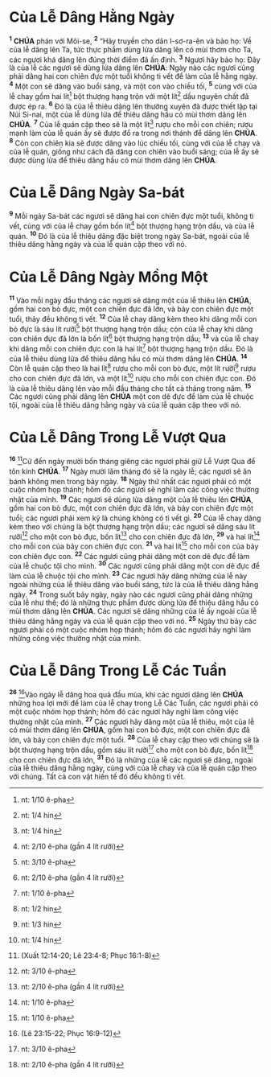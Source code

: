 # Của Lễ Dâng Hằng Ngày
<sup><b>1</b></sup> **CHÚA** phán với Môi-se, <sup><b>2</b></sup> “Hãy truyền cho dân I-sơ-ra-ên và bảo họ: Về của lễ dâng lên Ta, tức thực phẩm dùng lửa dâng lên có mùi thơm cho Ta, các ngươi khá dâng lên đúng thời điểm đã ấn định. <sup><b>3</b></sup> Ngươi hãy bảo họ: Đây là của lễ các ngươi sẽ dùng lửa dâng lên **CHÚA**: Ngày nào các ngươi cũng phải dâng hai con chiên đực một tuổi không tì vết để làm của lễ hằng ngày. <sup><b>4</b></sup> Một con sẽ dâng vào buổi sáng, và một con vào chiều tối, <sup><b>5</b></sup> cùng với của lễ chay gồm hai lít[^1-e6c5ba79-a929-47d6-b418-ec793e1f1a8d] bột thượng hạng trộn với một lít[^2-e6c5ba79-a929-47d6-b418-ec793e1f1a8d] dầu nguyên chất đã được ép ra. <sup><b>6</b></sup> Đó là của lễ thiêu dâng lên thường xuyên đã được thiết lập tại Núi Si-nai, một của lễ dùng lửa để thiêu dâng hầu có mùi thơm dâng lên **CHÚA**. <sup><b>7</b></sup> Của lễ quán cặp theo sẽ là một lít[^3-e6c5ba79-a929-47d6-b418-ec793e1f1a8d] rượu cho mỗi con chiên; rượu mạnh làm của lễ quán ấy sẽ được đổ ra trong nơi thánh để dâng lên **CHÚA**. <sup><b>8</b></sup> Còn con chiên kia sẽ được dâng vào lúc chiều tối, cùng với của lễ chay và của lễ quán, giống như cách đã dâng con chiên vào buổi sáng; của lễ ấy sẽ được dùng lửa để thiêu dâng hầu có mùi thơm dâng lên **CHÚA**.


# Của Lễ Dâng Ngày Sa-bát
<sup><b>9</b></sup> Mỗi ngày Sa-bát các ngươi sẽ dâng hai con chiên đực một tuổi, không tì vết, cùng với của lễ chay gồm bốn lít[^4-e6c5ba79-a929-47d6-b418-ec793e1f1a8d] bột thượng hạng trộn dầu, và của lễ quán. <sup><b>10</b></sup> Đó là của lễ thiêu dâng đặc biệt trong ngày Sa-bát, ngoài của lễ thiêu dâng hằng ngày và của lễ quán cặp theo với nó.


# Của Lễ Dâng Ngày Mồng Một
<sup><b>11</b></sup> Vào mỗi ngày đầu tháng các ngươi sẽ dâng một của lễ thiêu lên **CHÚA**, gồm hai con bò đực, một con chiên đực đã lớn, và bảy con chiên đực một tuổi, thảy đều không tì vết. <sup><b>12</b></sup> Của lễ chay dâng kèm theo khi dâng mỗi con bò đực là sáu lít rưỡi[^5-e6c5ba79-a929-47d6-b418-ec793e1f1a8d] bột thượng hạng trộn dầu; còn của lễ chay khi dâng con chiên đực đã lớn là bốn lít[^6-e6c5ba79-a929-47d6-b418-ec793e1f1a8d] bột thượng hạng trộn dầu; <sup><b>13</b></sup> và của lễ chay khi dâng mỗi con chiên đực con là hai lít[^7-e6c5ba79-a929-47d6-b418-ec793e1f1a8d] bột thượng hạng trộn dầu. Đó là của lễ thiêu dùng lửa để thiêu dâng hầu có mùi thơm dâng lên **CHÚA**. <sup><b>14</b></sup> Còn lễ quán cặp theo là hai lít[^8-e6c5ba79-a929-47d6-b418-ec793e1f1a8d] rượu cho mỗi con bò đực, một lít rưỡi[^9-e6c5ba79-a929-47d6-b418-ec793e1f1a8d] rượu cho con chiên đực đã lớn, và một lít[^10-e6c5ba79-a929-47d6-b418-ec793e1f1a8d] rượu cho mỗi con chiên đực con. Đó là của lễ thiêu dâng lên vào mỗi đầu tháng cho tất cả tháng trong năm. <sup><b>15</b></sup> Các ngươi cũng phải dâng lên **CHÚA** một con dê đực để làm của lễ chuộc tội, ngoài của lễ thiêu dâng hằng ngày và của lễ quán cặp theo với nó.


# Của Lễ Dâng Trong Lễ Vượt Qua
<sup><b>16</b></sup> [^1@-e6c5ba79-a929-47d6-b418-ec793e1f1a8d]Cứ đến ngày mười bốn tháng giêng các ngươi phải giữ Lễ Vượt Qua để tôn kính **CHÚA**. <sup><b>17</b></sup> Ngày mười lăm tháng đó sẽ là ngày lễ; các ngươi sẽ ăn bánh không men trong bảy ngày. <sup><b>18</b></sup> Ngày thứ nhất các ngươi phải có một cuộc nhóm họp thánh; hôm đó các ngươi sẽ nghỉ làm các công việc thường nhật của mình. <sup><b>19</b></sup> Các ngươi sẽ dùng lửa dâng một của lễ thiêu lên **CHÚA**, gồm hai con bò đực, một con chiên đực đã lớn, và bảy con chiên đực một tuổi; các ngươi phải xem kỹ là chúng không có tì vết gì. <sup><b>20</b></sup> Của lễ chay dâng kèm theo với chúng là bột thượng hạng trộn dầu; các ngươi sẽ dâng sáu lít rưỡi[^11-e6c5ba79-a929-47d6-b418-ec793e1f1a8d] cho một con bò đực, bốn lít[^12-e6c5ba79-a929-47d6-b418-ec793e1f1a8d] cho con chiên đực đã lớn, <sup><b>29</b></sup> và hai lít[^16-e6c5ba79-a929-47d6-b418-ec793e1f1a8d] cho mỗi con của bảy con chiên đực con. <sup><b>21</b></sup> và hai lít[^13-e6c5ba79-a929-47d6-b418-ec793e1f1a8d] cho mỗi con của bảy con chiên đực con. <sup><b>22</b></sup> Các ngươi cũng phải dâng một con dê đực để làm của lễ chuộc tội cho mình. <sup><b>30</b></sup> Các ngươi cũng phải dâng một con dê đực để làm của lễ chuộc tội cho mình. <sup><b>23</b></sup> Các ngươi hãy dâng những của lễ này ngoài những của lễ thiêu dâng vào buổi sáng, tức là của lễ thiêu dâng hằng ngày. <sup><b>24</b></sup> Trong suốt bảy ngày, ngày nào các ngươi cũng phải dâng những của lễ như thế; đó là những thực phẩm được dùng lửa để thiêu dâng hầu có mùi thơm dâng lên **CHÚA**. Các ngươi sẽ dâng những của lễ ấy ngoài của lễ thiêu dâng hằng ngày và của lễ quán cặp theo với nó. <sup><b>25</b></sup> Ngày thứ bảy các ngươi phải có một cuộc nhóm họp thánh; hôm đó các ngươi hãy nghỉ làm những công việc thường nhật của mình.


# Của Lễ Dâng Trong Lễ Các Tuần
<sup><b>26</b></sup> [^2@-e6c5ba79-a929-47d6-b418-ec793e1f1a8d]Vào ngày lễ dâng hoa quả đầu mùa, khi các ngươi dâng lên **CHÚA** những hoa lợi mới để làm của lễ chay trong Lễ Các Tuần, các ngươi phải có một cuộc nhóm họp thánh; hôm đó các ngươi hãy nghỉ làm công việc thường nhật của mình. <sup><b>27</b></sup> Các ngươi hãy dâng một của lễ thiêu, một của lễ có mùi thơm dâng lên **CHÚA**, gồm hai con bò đực, một con chiên đực đã lớn, và bảy con chiên đực một tuổi. <sup><b>28</b></sup> Của lễ chay cặp theo với chúng sẽ là bột thượng hạng trộn dầu, gồm sáu lít rưỡi[^14-e6c5ba79-a929-47d6-b418-ec793e1f1a8d] cho một con bò đực, bốn lít[^15-e6c5ba79-a929-47d6-b418-ec793e1f1a8d] cho con chiên đực đã lớn, <sup><b>31</b></sup> Đó là những của lễ các ngươi sẽ dâng, ngoài của lễ thiêu dâng hằng ngày, cùng với của lễ chay và của lễ quán cặp theo với chúng. Tất cả con vật hiến tế đó đều không tì vết.

[^1-e6c5ba79-a929-47d6-b418-ec793e1f1a8d]: nt: 1/10 ê-pha
[^2-e6c5ba79-a929-47d6-b418-ec793e1f1a8d]: nt: 1/4 hin
[^3-e6c5ba79-a929-47d6-b418-ec793e1f1a8d]: nt: 1/4 hin
[^4-e6c5ba79-a929-47d6-b418-ec793e1f1a8d]: nt: 2/10 ê-pha (gần 4 lít rưỡi)
[^5-e6c5ba79-a929-47d6-b418-ec793e1f1a8d]: nt: 3/10 ê-pha
[^6-e6c5ba79-a929-47d6-b418-ec793e1f1a8d]: nt: 2/10 ê-pha (gần 4 lít rưỡi)
[^7-e6c5ba79-a929-47d6-b418-ec793e1f1a8d]: nt: 1/10 ê-pha
[^8-e6c5ba79-a929-47d6-b418-ec793e1f1a8d]: nt: 1/2 hin
[^9-e6c5ba79-a929-47d6-b418-ec793e1f1a8d]: nt: 1/3 hin
[^10-e6c5ba79-a929-47d6-b418-ec793e1f1a8d]: nt: 1/4 hin
[^11-e6c5ba79-a929-47d6-b418-ec793e1f1a8d]: nt: 3/10 ê-pha
[^12-e6c5ba79-a929-47d6-b418-ec793e1f1a8d]: nt: 2/10 ê-pha (gần 4 lít rưỡi)
[^13-e6c5ba79-a929-47d6-b418-ec793e1f1a8d]: nt: 1/10 ê-pha
[^14-e6c5ba79-a929-47d6-b418-ec793e1f1a8d]: nt: 3/10 ê-pha
[^15-e6c5ba79-a929-47d6-b418-ec793e1f1a8d]: nt: 2/10 ê-pha (gần 4 lít rưỡi)
[^16-e6c5ba79-a929-47d6-b418-ec793e1f1a8d]: nt: 1/10 ê-pha
[^1@-e6c5ba79-a929-47d6-b418-ec793e1f1a8d]: (Xuất 12:14-20; Lê 23:4-8; Phục 16:1-8)
[^2@-e6c5ba79-a929-47d6-b418-ec793e1f1a8d]: (Lê 23:15-22; Phục 16:9-12)